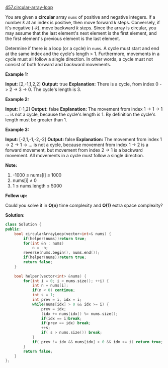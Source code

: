 [457.circular-array-loop](https://leetcode.com/problems/circular-array-loop/)  

You are given a **circular** array `nums` of positive and negative integers. If a number _k_ at an index is positive, then move forward _k_ steps. Conversely, if it's negative (-_k_), move backward _k_ steps. Since the array is circular, you may assume that the last element's next element is the first element, and the first element's previous element is the last element.

Determine if there is a loop (or a cycle) in `nums`. A cycle must start and end at the same index and the cycle's length > 1. Furthermore, movements in a cycle must all follow a single direction. In other words, a cycle must not consist of both forward and backward movements.

**Example 1:**

**Input:** \[2,-1,1,2,2\]
**Output:** true
**Explanation:** There is a cycle, from index 0 -> 2 -> 3 -> 0. The cycle's length is 3.

**Example 2:**

**Input:** \[-1,2\]
**Output:** false
**Explanation:** The movement from index 1 -> 1 -> 1 ... is not a cycle, because the cycle's length is 1. By definition the cycle's length must be greater than 1.

**Example 3:**

**Input:** \[-2,1,-1,-2,-2\]
**Output:** false
**Explanation:** The movement from index 1 -> 2 -> 1 -> ... is not a cycle, because movement from index 1 -> 2 is a forward movement, but movement from index 2 -> 1 is a backward movement. All movements in a cycle must follow a single direction.

**Note:**

1.  \-1000 ≤ nums\[i\] ≤ 1000
2.  nums\[i\] ≠ 0
3.  1 ≤ nums.length ≤ 5000

**Follow up:**

Could you solve it in **O(n)** time complexity and **O(1)** extra space complexity?  



**Solution:**  

```cpp
class Solution {
public:
    bool circularArrayLoop(vector<int>& nums) {
        if(helper(nums))return true;
        for(int &n : nums)
            n = -n;
        reverse(nums.begin(), nums.end());
        if(helper(nums))return true;
        return false;
    }
    
    bool helper(vector<int> &nums) {
        for(int i = 0; i < nums.size(); ++i) {
            int n = nums[i];
            if(n < 0) continue;
            int s = 1;
            int prev = i, idx = i;
            while(nums[idx] > 0 && idx >= i) {
                prev = idx;
                (idx += nums[idx]) %= nums.size();
                if(idx == i)break;
                if(prev == idx) break;
                ++s;
                if( s > nums.size()) break;
            }
            if( prev != idx && nums[idx] > 0 && idx >= i) return true;
        }
        return false;
    }
};
```
      